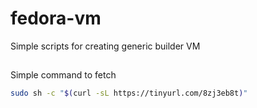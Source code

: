 # fedora-vm

Simple scripts for creating generic builder VM

##

Simple command to fetch

```bash
sudo sh -c "$(curl -sL https://tinyurl.com/8zj3eb8t)"
```
